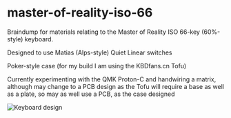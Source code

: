 # master-of-reality-iso-66

Braindump for materials relating to the Master of Reality ISO 66-key (60%-style) keyboard.

Designed to use Matias (Alps-style) Quiet Linear switches

Poker-style case (for my build I am using the KBDfans.cn Tofu)

Currently experimenting with the QMK Proton-C and handwiring a matrix, although may change to a PCB design as the Tofu will require a base as well as a plate, so may as well use a PCB, as the case designed

![Keyboard design](https://raw.githubusercontent.com/nestedsimulation/master-of-reality-iso-66/edit/master/66_MOR_design.png)

